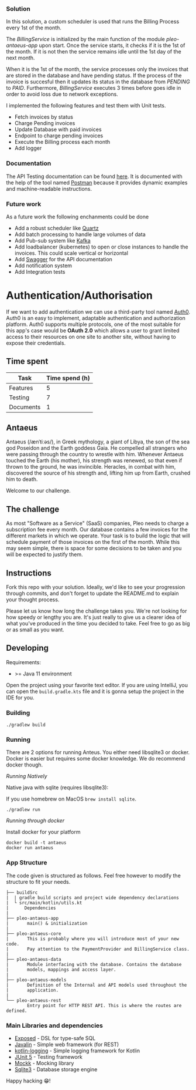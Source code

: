 ### Solution

In this solution, a custom scheduler is used that runs the Billing Process every 1st of the month.

The *BillingService* is initialized by the main function of the module *pleo-antaeus-app* upon start. Once the service starts, it checks if it is the 1st of the month. If it is not then the service remains idle until the 1st day of the next month.

When it is the 1st of the month, the service processes only the invoices that are stored in the database and have pending status. If the process of the invoice is succesful then it updates its status in the database from *PENDING* to *PAID*. Furthermore, *BillingService* executes 3 times before goes idle in order to avoid loss due to network exceptions.

I implemented the following features and test them with Unit tests.

* Fetch invoices by status
* Charge Pending invoices
* Update Database with paid invoices
* Endpoint to charge pending invoices
* Execute the Billing process each month
* Add logger

### Documentation
The API Testing documentation can be found [here](https://documenter.getpostman.com/view/9134047/VUjTihej). It is documented with the help of the tool named [Postman](https://www.postman.com/) because it provides dynamic examples and machine-readable instructions.

### Future work
As a future work the following enchanments could be done

* Add a robust scheduler like [Quartz](http://www.quartz-scheduler.org/)
* Add batch processing to handle large volumes of data
* Add Pub-sub system like [Kafka](https://kafka.apache.org/)
* Add loadbalancer (kubernetes) to open or close instances to handle the invoices. This could scale vertical or horizontal
* Add [Swagger](https://swagger.io/) for the API documentation
* Add notification system
* Add Integration tests

# Authentication/Authorisation

If we want to add authentication we can use a third-party tool named [Auth0](https://auth0.com/). Auth0 is an easy to implement, adaptable authentication and authorization platform. Auth0 supports multiple protocols, one of the most suitable for this app's case would be **OAuth 2.0** which allows a user to grant limited access to their resources on one site to another site, without having to expose their credentials.

## Time spent

| Task | Time spend (h) |
| ------ | ------ |
| Features | 5 |
| Testing | 7 |
| Documents | 1 |

## Antaeus

Antaeus (/ænˈtiːəs/), in Greek mythology, a giant of Libya, the son of the sea god Poseidon and the Earth goddess Gaia. He compelled all strangers who were passing through the country to wrestle with him. Whenever Antaeus touched the Earth (his mother), his strength was renewed, so that even if thrown to the ground, he was invincible. Heracles, in combat with him, discovered the source of his strength and, lifting him up from Earth, crushed him to death.

Welcome to our challenge.

## The challenge

As most "Software as a Service" (SaaS) companies, Pleo needs to charge a subscription fee every month. Our database contains a few invoices for the different markets in which we operate. Your task is to build the logic that will schedule payment of those invoices on the first of the month. While this may seem simple, there is space for some decisions to be taken and you will be expected to justify them.

## Instructions

Fork this repo with your solution. Ideally, we'd like to see your progression through commits, and don't forget to update the README.md to explain your thought process.

Please let us know how long the challenge takes you. We're not looking for how speedy or lengthy you are. It's just really to give us a clearer idea of what you've produced in the time you decided to take. Feel free to go as big or as small as you want.

## Developing

Requirements:
- \>= Java 11 environment

Open the project using your favorite text editor. If you are using IntelliJ, you can open the `build.gradle.kts` file and it is gonna setup the project in the IDE for you.

### Building

```
./gradlew build
```

### Running

There are 2 options for running Anteus. You either need libsqlite3 or docker. Docker is easier but requires some docker knowledge. We do recommend docker though.

*Running Natively*

Native java with sqlite (requires libsqlite3):

If you use homebrew on MacOS `brew install sqlite`.

```
./gradlew run
```

*Running through docker*

Install docker for your platform

```
docker build -t antaeus
docker run antaeus
```

### App Structure
The code given is structured as follows. Feel free however to modify the structure to fit your needs.
```
├── buildSrc
|  | gradle build scripts and project wide dependency declarations
|  └ src/main/kotlin/utils.kt 
|      Dependencies
|
├── pleo-antaeus-app
|       main() & initialization
|
├── pleo-antaeus-core
|       This is probably where you will introduce most of your new code.
|       Pay attention to the PaymentProvider and BillingService class.
|
├── pleo-antaeus-data
|       Module interfacing with the database. Contains the database 
|       models, mappings and access layer.
|
├── pleo-antaeus-models
|       Definition of the Internal and API models used throughout the
|       application.
|
└── pleo-antaeus-rest
        Entry point for HTTP REST API. This is where the routes are defined.
```

### Main Libraries and dependencies
* [Exposed](https://github.com/JetBrains/Exposed) - DSL for type-safe SQL
* [Javalin](https://javalin.io/) - Simple web framework (for REST)
* [kotlin-logging](https://github.com/MicroUtils/kotlin-logging) - Simple logging framework for Kotlin
* [JUnit 5](https://junit.org/junit5/) - Testing framework
* [Mockk](https://mockk.io/) - Mocking library
* [Sqlite3](https://sqlite.org/index.html) - Database storage engine

Happy hacking 😁!
